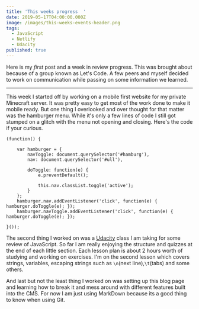```yaml
---
title: 'This weeks progress  '
date: 2019-05-17T04:00:00.000Z
image: /images/this-weeks-events-header.png
tags:
  - JavaScript
  - Netlify
  - Udacity
published: true
---
```

  Here is my _first_ post and a week in review progress. This was brought about because of a group known as Let's Code. A few peers and myself decided to work on communication while passing on some information we learned.  

- - -

<!-- excerpt -->

  This week I started off by working on a mobile first website for my private Minecraft server. It was pretty easy to get most of the work done to make it mobile ready. But one thing I overlooked and over thought for that matter was the hamburger menu. While it's only a few lines of code I still got stumped on a glitch with the menu not opening and closing. Here's the code if your curious.    

```
(function() {

	var hamburger = {
		navToggle: document.querySelector('#hamburg'),
        nav: document.querySelector('#ull'),

		doToggle: function(e) {
			e.preventDefault();
			
			this.nav.classList.toggle('active');
		}
	};
    hamburger.nav.addEventListener('click', function(e) { hamburger.doToggle(e); });
	hamburger.navToggle.addEventListener('click', function(e) { hamburger.doToggle(e); });

}());
```

  The second thing I worked on was a [Udacity](https://www.udacity.com/) class I am taking for some review of JavaScript. So far I am really enjoying the structure and quizzes at the end of each little section. Each lesson plan is about 2 hours worth of studying and working on exercises. I'm on the second lesson which covers strings, variables, escaping strings such as `\n`(next line),`\t`(tabs) and some others. 

   And last but not the least thing I worked on was setting up this blog page and learning how to break it and mess around with different features built into the CMS. For now I am just using MarkDown because its a good thing to know when using Git.
